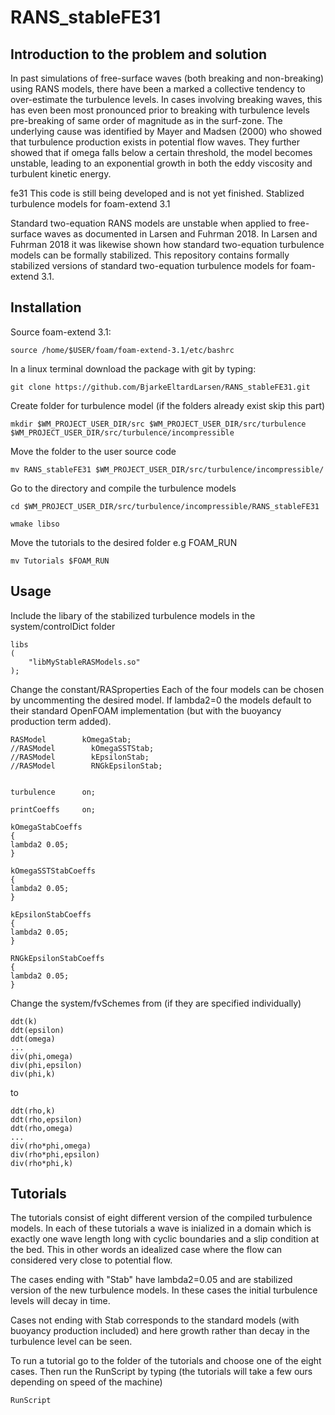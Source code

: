 # RANS_stableFE31

## Introduction to the problem and solution
In past simulations of free-surface waves (both breaking and non-breaking) using RANS models, there have been a marked a collective tendency to over-estimate the turbulence levels. In cases involving breaking waves, this has even been most pronounced prior to breaking with turbulence levels pre-breaking of same order of magnitude as in the surf-zone. The underlying cause was identified by Mayer and Madsen (2000) who showed that turbulence production exists in potential flow waves. They further showed that if omega falls below a certain threshold, the model becomes unstable, leading to an exponential growth in both the eddy viscosity and turbulent kinetic energy.


fe31
This code is still being developed and is not yet finished. Stablized turbulence models for foam-extend 3.1

Standard two-equation RANS models are unstable when applied to free-surface waves as documented in Larsen and Fuhrman 2018. In Larsen and Fuhrman 2018 it was likewise shown how standard two-equation turbulence models can be formally stabilized. This repository contains formally stabilized versions of standard two-equation turbulence models for foam-extend 3.1.

## Installation
Source foam-extend 3.1:

	source /home/$USER/foam/foam-extend-3.1/etc/bashrc

In a linux terminal download the package with git by typing:

	git clone https://github.com/BjarkeEltardLarsen/RANS_stableFE31.git
	
Create folder for turbulence model (if the folders already exist skip this part)

	mkdir $WM_PROJECT_USER_DIR/src $WM_PROJECT_USER_DIR/src/turbulence $WM_PROJECT_USER_DIR/src/turbulence/incompressible

Move the folder to the user source code

	mv RANS_stableFE31 $WM_PROJECT_USER_DIR/src/turbulence/incompressible/
	
Go to the directory and compile the turbulence models

	cd $WM_PROJECT_USER_DIR/src/turbulence/incompressible/RANS_stableFE31
	
	wmake libso
	
Move the tutorials to the desired folder e.g FOAM_RUN

	mv Tutorials $FOAM_RUN
	
## Usage
Include the libary of the stabilized turbulence models in the system/controlDict folder

	libs
	(
    	"libMyStableRASModels.so"
	);

Change the constant/RASproperties
Each of the four models can be chosen by uncommenting the desired model.
If lambda2=0 the models default to their standard OpenFOAM implementation (but with the buoyancy production term added). 

	RASModel        kOmegaStab;
	//RASModel        kOmegaSSTStab;
	//RASModel        kEpsilonStab;
	//RASModel        RNGkEpsilonStab;


	turbulence      on;

	printCoeffs     on;

	kOmegaStabCoeffs
	{
  	lambda2 0.05;
	}

	kOmegaSSTStabCoeffs
	{
  	lambda2 0.05;
	}

	kEpsilonStabCoeffs
	{
  	lambda2 0.05;
	}

	RNGkEpsilonStabCoeffs
	{
  	lambda2 0.05;
	}

Change the system/fvSchemes from (if they are specified individually)

	ddt(k)
	ddt(epsilon)
	ddt(omega)
	...
	div(phi,omega)
	div(phi,epsilon)
	div(phi,k)
	
to 
	
	ddt(rho,k)
	ddt(rho,epsilon)
	ddt(rho,omega)
	...
	div(rho*phi,omega)
	div(rho*phi,epsilon)
	div(rho*phi,k)

## Tutorials

The tutorials consist of eight different version of the compiled turbulence models. In each of these tutorials a wave is inialized in a domain which is exactly one wave length long with cyclic boundaries and a slip condition at the bed. This in other words an idealized case where the flow can considered very close to potential flow. 

The cases ending with "Stab" have lambda2=0.05 and are stabilized version of the new turbulence models. In these cases the initial turbulence levels will decay in time. 

Cases not ending with Stab corresponds to the standard models (with buoyancy production included) and here growth rather than decay in the turbulence level can be seen.

To run a tutorial go to the folder of the tutorials and choose one of the eight cases. 
Then run the RunScript by typing (the tutorials will take a few ours depending on speed of the machine)
	
	RunScript
	
	
